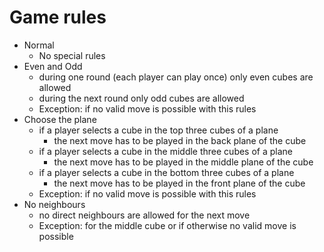 # Game rules
* Normal
    * No special rules
* Even and Odd
    * during one round (each player can play once) only even cubes are allowed
    * during the next round only odd cubes are allowed
    * Exception: if no valid move is possible with this rules
* Choose the plane
    * if a player selects a cube  in the top three cubes of a plane
        * the next move has to be played in the back plane of the cube 
    * if a player selects a cube  in the middle three cubes of a plane 
        * the next move has to be played in the middle plane of the cube
    * if a player selects a cube in the bottom three cubes of a plane
        * the next move has to be played in the front plane of the cube
     * Exception: if no valid move is possible with this rules
* No neighbours
    * no direct neighbours are allowed for the next move
    * Exception: for the middle cube or if otherwise no valid move is possible
